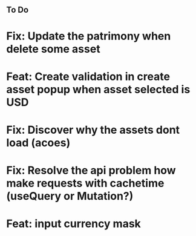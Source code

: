 ## To Do

# Fix: Update the patrimony when delete some asset
# Feat: Create validation in create asset popup when asset selected is USD
# Fix: Discover why the assets dont load (acoes)
# Fix: Resolve the api problem how make requests with cachetime (useQuery or Mutation?)
# Feat: input currency mask